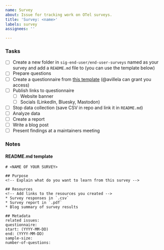 ```yaml
---
name: Survey
about: Issue for tracking work on OTel surveys. 
title: 'Survey: <name>'
labels: survey
assignees: ''

---
```

<!-- Please remember to change the title of this issue – change <name> to the name of your survey. -->

### Tasks
- [ ] Create a new folder in `sig-end-user/end-user-surveys` named as your survey and add a `README.md` file to (you can use the template below)
- [ ] Prepare questions
- [ ] Create a questionnaire from [this template](https://docs.google.com/forms/d/1NsOBVcajq3tm4wDrZTt-5bEG5pR3YfK2yccFGVqVzWI/edit) (@avillela can grant you access)
- [ ] Publish links to questionnaire
   - [ ] Website banner
   - [ ] Socials (LinkedIn, Bluesky, Mastodon)
- [ ] Stop data collection (save CSV in repo and link it in `README.md`)
- [ ] Analyze data
- [ ] Create a report
- [ ] Write a blog post
- [ ] Present findings at a maintainers meeting

### Notes
#### README.md template
```
# <NAME OF YOUR SURVEY>

## Purpose
<!-- Explain what do you want to learn from this survey -->

## Resources
<!-- Add links to the resources you created -->
* Survey responses in `.csv`
* Survey report in `.pdf`
* Blog summary of survey results

## Metadata
related issues: 
questionnaire: 
start: (YYYY-MM-DD)
end: (YYYY-MM-DD)
sample-size: 
number-of-questions: 
```
